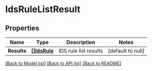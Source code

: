 # IdsRuleListResult

## Properties
Name | Type | Description | Notes
------------ | ------------- | ------------- | -------------
**Results** | [**[]IdsRule**](IdsRule.md) | IDS rule list results | [default to null]

[[Back to Model list]](../README.md#documentation-for-models) [[Back to API list]](../README.md#documentation-for-api-endpoints) [[Back to README]](../README.md)

